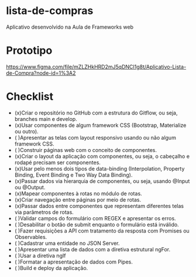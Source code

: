 # lista-de-compras
Aplicativo desenvolvido na Aula de Frameworks web

# Prototipo
https://www.figma.com/file/mZLZHkHRD2mJ5qDNCI1g8t/Aplicativo-Lista-de-Compra?node-id=1%3A2

# Checklist 
- (x)Criar o repositório no GitHub com a estrutura do Gitflow, ou seja, branches main e develop. 
- (x)Usar componentes de algum framework CSS (Bootstrap, Materialize ou outro).
- ( )Apresentar as telas com layout responsivo usando ou não algum framework CSS. 
- ( )Construir páginas web com o conceito de componentes. 
- (x)Criar o layout da aplicação com componentes, ou seja, o cabeçalho e rodapé precisam ser componentes. 
- (x)Usar pelo menos dois tipos de data-binding (Interpolation, Property Binding, Event Binding e Two Way Data Binding). 
- (x)Passar dados via hierarquia de componentes, ou seja, usando @Input ou @Output. 
- (x)Mapear componentes à rotas no módulo de rotas. 
- (x)Criar navegação entre páginas por meio de rotas. 
- (x)Passar dados entre componentes que representam diferentes telas via parâmetros de rotas. 
- ( )Validar campos do formulário com REGEX e apresentar os erros. 
- ( )Desabilitar o botão de submit enquanto o formulário está inválido. 
- ( )Fazer requisições a API com tratamento da resposta com Promises ou Observables. 
- ( )Cadastrar uma entidade no JSON Server. 
- ( )Apresentar uma lista de dados com a diretiva estrutural ngFor. 
- ( )Usar a diretiva ngIf 
- ( )Formatar a apresentação de dados com Pipes. 
- ( )Build e deploy da aplicação.
